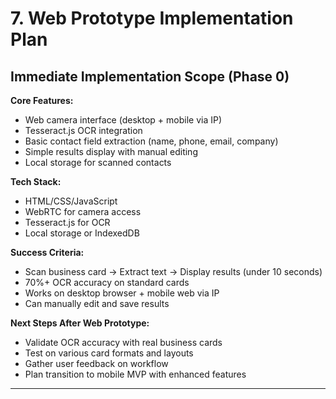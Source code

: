 # 7. Web Prototype Implementation Plan

## Immediate Implementation Scope (Phase 0)

**Core Features:**
- Web camera interface (desktop + mobile via IP)
- Tesseract.js OCR integration  
- Basic contact field extraction (name, phone, email, company)
- Simple results display with manual editing
- Local storage for scanned contacts

**Tech Stack:**
- HTML/CSS/JavaScript
- WebRTC for camera access
- Tesseract.js for OCR
- Local storage or IndexedDB

**Success Criteria:**
- Scan business card → Extract text → Display results (under 10 seconds)
- 70%+ OCR accuracy on standard cards
- Works on desktop browser + mobile web via IP
- Can manually edit and save results

**Next Steps After Web Prototype:**
- Validate OCR accuracy with real business cards
- Test on various card formats and layouts
- Gather user feedback on workflow
- Plan transition to mobile MVP with enhanced features

---
